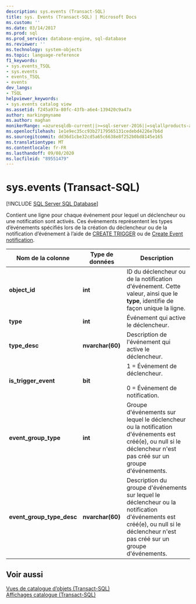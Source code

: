 ```yaml
---
description: sys.events (Transact-SQL)
title: sys. Events (Transact-SQL) | Microsoft Docs
ms.custom: ''
ms.date: 03/14/2017
ms.prod: sql
ms.prod_service: database-engine, sql-database
ms.reviewer: ''
ms.technology: system-objects
ms.topic: language-reference
f1_keywords:
- sys.events_TSQL
- sys.events
- events_TSQL
- events
dev_langs:
- TSQL
helpviewer_keywords:
- sys.events catalog view
ms.assetid: f245a97a-80fc-43fb-a6e4-139420c9a47a
author: markingmyname
ms.author: maghan
monikerRange: =azuresqldb-current||>=sql-server-2016||=sqlallproducts-allversions||>=sql-server-linux-2017||=azuresqldb-mi-current
ms.openlocfilehash: 1e1e9ec35cc93b27179565131cedebd4226e7b6d
ms.sourcegitcommit: dd36d1cbe32cd5a65c6638e8f252b0bd8145e165
ms.translationtype: MT
ms.contentlocale: fr-FR
ms.lasthandoff: 09/08/2020
ms.locfileid: "89551479"
---
```

# <a name="sysevents-transact-sql"></a>sys.events (Transact-SQL)
[!INCLUDE [SQL Server SQL Database](../../includes/applies-to-version/sql-asdb.md)]

  Contient une ligne pour chaque événement pour lequel un déclencheur ou une notification sont activés. Ces événements représentent les types d’événements spécifiés lors de la création du déclencheur ou de la notification d’événement à l’aide de [CREATE TRIGGER](../../t-sql/statements/create-trigger-transact-sql.md) ou de [Create Event notification](../../t-sql/statements/create-event-notification-transact-sql.md).  
  
|Nom de la colonne|Type de données|Description|  
|-----------------|---------------|-----------------|  
|**object_id**|**int**|ID du déclencheur ou de la notification d'événement. Cette valeur, ainsi que le **type**, identifie de façon unique la ligne.|  
|**type**|**int**|Événement qui active le déclencheur.|  
|**type_desc**|**nvarchar(60)**|Description de l'événement qui active le déclencheur.|  
|**is_trigger_event**|**bit**|1 = Événement de déclencheur.<br /><br /> 0 = Événement de notification.|  
|**event_group_type**|**int**|Groupe d'événements sur lequel le déclencheur ou la notification d'événements est créé(e), ou null si le déclencheur n'est pas créé sur un groupe d'événements.|  
|**event_group_type_desc**|**nvarchar(60)**|Description du groupe d'événements sur lequel le déclencheur ou la notification d'événements est créé(e), ou null si le déclencheur n'est pas créé sur un groupe d'événements.|  
  
## <a name="see-also"></a>Voir aussi  
 [Vues de catalogue d’objets &#40;Transact-SQL&#41;](../../relational-databases/system-catalog-views/object-catalog-views-transact-sql.md)   
 [Affichages catalogue &#40;Transact-SQL&#41;](../../relational-databases/system-catalog-views/catalog-views-transact-sql.md)  
  
  
